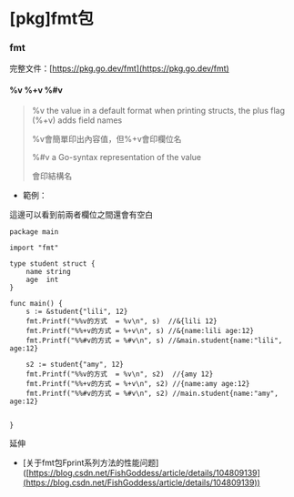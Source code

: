 # \[pkg]fmt包

### fmt

完整文件：[https://pkg.go.dev/fmt](https://pkg.go.dev/fmt)



#### %v %+v %#v

> %v the value in a default format when printing structs, the plus flag (%+v) adds field names
>
> %v會簡單印出內容值，但%+v會印欄位名
>
> %#v a Go-syntax representation of the value
>
> 會印結構名

* 範例：

這邊可以看到前兩者欄位之間還會有空白

```
package main

import "fmt"

type student struct {
	name string
	age  int
}

func main() {
	s := &student{"lili", 12}
	fmt.Printf("%%v的方式  = %v\n", s)  //&{lili 12}
	fmt.Printf("%%+v的方式 = %+v\n", s) //&{name:lili age:12}
	fmt.Printf("%%#v的方式 = %#v\n", s) //&main.student{name:"lili", age:12}

	s2 := student{"amy", 12}
	fmt.Printf("%%v的方式  = %v\n", s2)  //{amy 12}
	fmt.Printf("%%+v的方式 = %+v\n", s2) //{name:amy age:12}
	fmt.Printf("%%#v的方式 = %#v\n", s2) //main.student{name:"amy", age:12}
	
	
}

```

延伸

* \[关于fmt包Fprint系列方法的性能问题]\([https://blog.csdn.net/FishGoddess/article/details/104809139](https://blog.csdn.net/FishGoddess/article/details/104809139))
